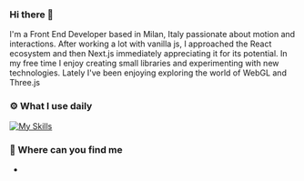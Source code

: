 ### Hi there 👋

I'm a Front End Developer based in Milan, Italy passionate about motion and interactions. After working a lot with vanilla js, I approached the React ecosystem and then Next.js immediately appreciating it for its potential. In my free time I enjoy creating small libraries and experimenting with new technologies. Lately I've been enjoying exploring the world of WebGL and Three.js

### ⚙️ What I use daily
[![My Skills](https://skillicons.dev/icons?i=js,react,nextjs,html,pug,css,sass,git)](https://skillicons.dev)

### 🔭 Where can you find me
- 
